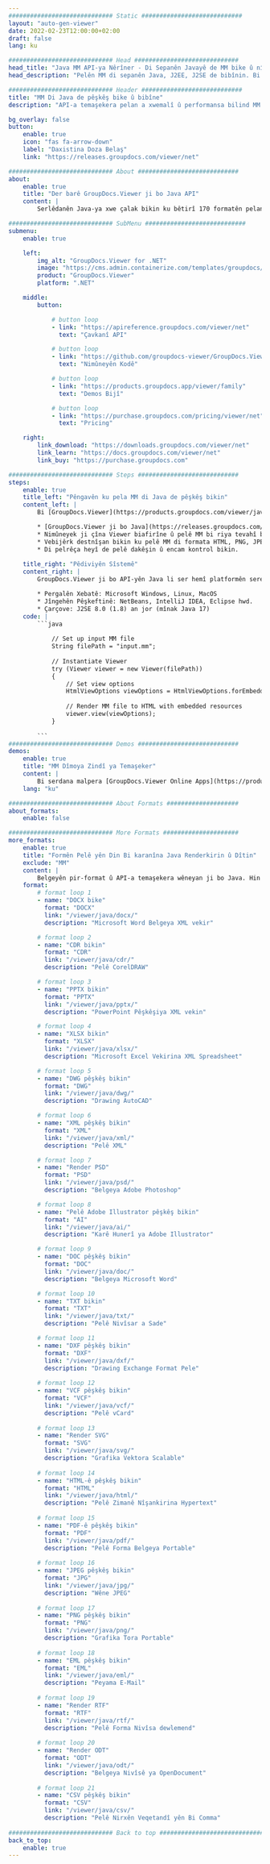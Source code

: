 ```yaml
---
############################# Static ############################
layout: "auto-gen-viewer"
date: 2022-02-23T12:00:00+02:00
draft: false
lang: ku

############################# Head #############################
head_title: "Java MM API-ya Nêrîner - Di Sepanên Javayê de MM bike û nîşan bide"
head_description: "Pelên MM di sepanên Java, J2EE, J2SE de bibînin. Bi taybetmendiyên pêşkeftî ve ji bo birêvebirina vebijarkên dîtina belgeyan piştgirî dide dîtina 170+ formatên pelge û pelê wêneyê di HTML, PDF an moda wêneyê de."

############################# Header ############################
title: "MM Di Java de pêşkêş bike û bibîne" 
description: "API-a temaşekera pelan a xwemalî û performansa bilind MM ji bo sepanên bingehîn ên Java, J2EE û J2SE, piştgirî dide cûrbecûr taybetmendiyên zêde ji bo xweşkirina xuyangê forma belgeya derketinê." 

bg_overlay: false
button:
    enable: true
    icon: "fas fa-arrow-down"
    label: "Daxistina Doza Belaş"
    link: "https://releases.groupdocs.com/viewer/net"

############################# About ############################
about:
    enable: true
    title: "Der barê GroupDocs.Viewer ji bo Java API" 
    content: |
        Serlêdanên Java-ya xwe çalak bikin ku bêtirî 170 formatên pelan di modên HTML, PDF an wêneyê de bi karanîna GroupDocs.Viewer ji bo API-yên Java-yê bêyî ku nermalava zêde hatî saz kirin nîşan bidin; wek Microsoft Office, Apache Open Office, Adobe Acrobat Reader hwd. Pêşdebir dikarin bi hêsanî hemî wêne û celebên belgeyên populer ên wekî Microsoft Office, OpenDocument, HTML, PDF, Archive, Diagrams, Photoshop, AutoCAD û formatên zimanê bernamesaziyê di hundurê sepanên Java de bibînin. rendering bi lez û herî bilind.

############################# SubMenu ############################
submenu:
    enable: true

    left:
        img_alt: "GroupDocs.Viewer for .NET"
        image: "https://cms.admin.containerize.com/templates/groupdocs/images/product-logos/90x90-noborder/groupdocs-viewer-net.png"
        product: "GroupDocs.Viewer"
        platform: ".NET"

    middle:
        button:

            # button loop
            - link: "https://apireference.groupdocs.com/viewer/net"
              text: "Çavkanî API"

            # button loop
            - link: "https://github.com/groupdocs-viewer/GroupDocs.Viewer-for-.NET"
              text: "Nimûneyên Kodê"

            # button loop
            - link: "https://products.groupdocs.app/viewer/family"
              text: "Demos Bijî"

            # button loop
            - link: "https://purchase.groupdocs.com/pricing/viewer/net"
              text: "Pricing"

    right:
        link_download: "https://downloads.groupdocs.com/viewer/net"
        link_learn: "https://docs.groupdocs.com/viewer/net"
        link_buy: "https://purchase.groupdocs.com"

############################# Steps ############################
steps:
    enable: true
    title_left: "Pêngavên ku pela MM di Java de pêşkêş bikin" 
    content_left: |
        Bi [GroupDocs.Viewer](https://products.groupdocs.com/viewer/java/) hûn dikarin di çend gavan de MM li HTML, JPEG, PNG an PDF bidin.

        * [GroupDocs.Viewer ji bo Java](https://releases.groupdocs.com/viewer/java/) wekî girêdayî projeya xwe zêde bikin. 
        * Nimûneyek ji çîna Viewer biafirîne û pelê MM bi riya tevahî bar bike. 
        * Vebijêrk destnîşan bikin ku pelê MM di formata HTML, PNG, JPEG an PDF de were pêşkêş kirin. 
        * Di pelrêça heyî de pelê dakêşin û encam kontrol bikin. 
        
    title_right: "Pêdiviyên Sîstemê" 
    content_right: |
        GroupDocs.Viewer ji bo API-yên Java li ser hemî platformên sereke û pergalên xebitandinê têne piştgirî kirin. Berî ku hûn koda jêrîn bicîh bikin, ji kerema xwe pê ewle bibin ku we şertên jêrîn li ser pergala we hatine saz kirin.

        * Pergalên Xebatê: Microsoft Windows, Linux, MacOS 
        * Jîngehên Pêşkeftinê: NetBeans, IntelliJ IDEA, Eclipse hwd. 
        * Çarçove: J2SE 8.0 (1.8) an jor (mînak Java 17) 
    code: |
        ```java
                        
            // Set up input MM file
            String filePath = "input.mm";
        
            // Instantiate Viewer
            try (Viewer viewer = new Viewer(filePath))
            {
            	// Set view options 
            	HtmlViewOptions viewOptions = HtmlViewOptions.forEmbeddedResources();
                    
            	// Render MM file to HTML with embedded resources
            	viewer.view(viewOptions);
            }
             
        ```
############################# Demos ############################
demos:
    enable: true
    title: "MM Dîmoya Zindî ya Temaşeker"
    content: |
        Bi serdana malpera [GroupDocs.Viewer Online Apps](https://products.groupdocs.app/viewer/mm) niha pelê MM bibînin.
    lang: "ku"

############################# About Formats ####################
about_formats:
    enable: false

############################# More Formats #####################
more_formats:
    enable: true
    title: "Formên Pelê yên Din Bi karanîna Java Renderkirin û Dîtin"
    exclude: "MM"
    content: |
        Belgeyên pir-format û API-a temaşekera wêneyan ji bo Java. Hin formatên pelê yên populer ên li jêr bêyî temaşevanên derveyî bibînin.
    format: 
        # format loop 1
        - name: "DOCX bike"
          format: "DOCX"
          link: "/viewer/java/docx/"
          description: "Microsoft Word Belgeya XML vekir" 

        # format loop 2
        - name: "CDR bikin" 
          format: "CDR"
          link: "/viewer/java/cdr/"
          description: "Pelê CorelDRAW" 

        # format loop 3
        - name: "PPTX bikin"
          format: "PPTX"
          link: "/viewer/java/pptx/"
          description: "PowerPoint Pêşkêşiya XML vekin" 

        # format loop 4
        - name: "XLSX bikin"
          format: "XLSX"
          link: "/viewer/java/xlsx/"
          description: "Microsoft Excel Vekirina XML Spreadsheet" 

        # format loop 5
        - name: "DWG pêşkêş bikin"
          format: "DWG"
          link: "/viewer/java/dwg/"
          description: "Drawing AutoCAD"

        # format loop 6
        - name: "XML pêşkêş bikin"
          format: "XML"
          link: "/viewer/java/xml/"
          description: "Pelê XML"

        # format loop 7
        - name: "Render PSD"
          format: "PSD"
          link: "/viewer/java/psd/"
          description: "Belgeya Adobe Photoshop"

        # format loop 8
        - name: "Pelê Adobe Illustrator pêşkêş bikin"
          format: "AI"
          link: "/viewer/java/ai/"
          description: "Karê Hunerî ya Adobe Illustrator"

        # format loop 9
        - name: "DOC pêşkêş bikin"
          format: "DOC"
          link: "/viewer/java/doc/"
          description: "Belgeya Microsoft Word" 

        # format loop 10
        - name: "TXT bikin" 
          format: "TXT"
          link: "/viewer/java/txt/"
          description: "Pelê Nivîsar a Sade" 

        # format loop 11
        - name: "DXF pêşkêş bikin" 
          format: "DXF"
          link: "/viewer/java/dxf/"
          description: "Drawing Exchange Format Pele"  
          
        # format loop 12
        - name: "VCF pêşkêş bikin"
          format: "VCF"
          link: "/viewer/java/vcf/"
          description: "Pelê vCard"  
              
        # format loop 13
        - name: "Render SVG"
          format: "SVG"
          link: "/viewer/java/svg/"
          description: "Grafika Vektora Scalable" 
          
        # format loop 14
        - name: "HTML-ê pêşkêş bikin"
          format: "HTML"
          link: "/viewer/java/html/"
          description: "Pelê Zimanê Nîşankirina Hypertext" 
          
        # format loop 15
        - name: "PDF-ê pêşkêş bikin"
          format: "PDF"
          link: "/viewer/java/pdf/"
          description: "Pelê Forma Belgeya Portable"
          
        # format loop 16
        - name: "JPEG pêşkêş bikin"
          format: "JPG"
          link: "/viewer/java/jpg/"
          description: "Wêne JPEG"
          
        # format loop 17
        - name: "PNG pêşkêş bikin"
          format: "PNG"
          link: "/viewer/java/png/"
          description: "Grafika Tora Portable" 
          
        # format loop 18
        - name: "EML pêşkêş bikin"
          format: "EML"
          link: "/viewer/java/eml/"
          description: "Peyama E-Mail" 
          
        # format loop 19
        - name: "Render RTF"
          format: "RTF"
          link: "/viewer/java/rtf/"
          description: "Pelê Forma Nivîsa dewlemend" 
          
        # format loop 20
        - name: "Render ODT"
          format: "ODT"
          link: "/viewer/java/odt/"
          description: "Belgeya Nivîsê ya OpenDocument" 
          
        # format loop 21
        - name: "CSV pêşkêş bikin"
          format: "CSV"
          link: "/viewer/java/csv/"
          description: "Pelê Nirxên Veqetandî yên Bi Comma" 
          
############################# Back to top ###############################
back_to_top:
    enable: true
---
```

